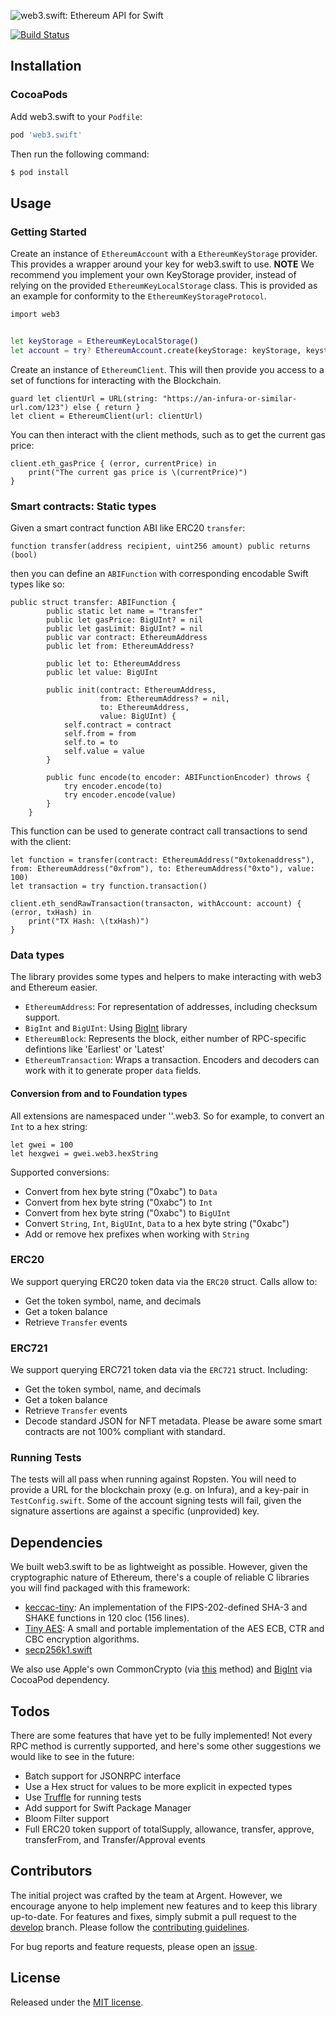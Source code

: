 ![web3.swift: Ethereum API for Swift](https://raw.github.com/argentlabs/web3.swift/master/web3swift.png)

[![Build Status](https://app.bitrise.io/app/c65202fce1ab4f66/status.svg?token=3G01KrQCcivwF5puzFd0PA&branch=develop)](https://app.bitrise.io/app/c65202fce1ab4f66)

## Installation

### CocoaPods

Add web3.swift to your `Podfile`:

```ruby
pod 'web3.swift'
```

Then run the following command:

```bash
$ pod install
```

## Usage

### Getting Started

Create an instance of `EthereumAccount`  with a `EthereumKeyStorage` provider. This provides a wrapper around your key for web3.swift to use. **NOTE** We recommend you implement your own KeyStorage provider, instead of relying on the provided `EthereumKeyLocalStorage` class. This is provided as an example for conformity to the `EthereumKeyStorageProtocol`.

```bash
import web3


let keyStorage = EthereumKeyLocalStorage()
let account = try? EthereumAccount.create(keyStorage: keyStorage, keystorePassword: "MY_PASSWORD")
```

Create an instance of `EthereumClient`. This will then provide you access to a set of functions for interacting with the Blockchain.

```
guard let clientUrl = URL(string: "https://an-infura-or-similar-url.com/123") else { return }
let client = EthereumClient(url: clientUrl)
```

You can then interact with the client methods, such as to get the current gas price:

```
client.eth_gasPrice { (error, currentPrice) in
    print("The current gas price is \(currentPrice)")
}
```

### Smart contracts: Static types

Given a smart contract function ABI like ERC20 `transfer`:
```
function transfer(address recipient, uint256 amount) public returns (bool)
```

then you can define an `ABIFunction` with corresponding encodable Swift types like so:
```
public struct transfer: ABIFunction {
        public static let name = "transfer"
        public let gasPrice: BigUInt? = nil
        public let gasLimit: BigUInt? = nil
        public var contract: EthereumAddress
        public let from: EthereumAddress?

        public let to: EthereumAddress
        public let value: BigUInt

        public init(contract: EthereumAddress,
                    from: EthereumAddress? = nil,
                    to: EthereumAddress,
                    value: BigUInt) {
            self.contract = contract
            self.from = from
            self.to = to
            self.value = value
        }

        public func encode(to encoder: ABIFunctionEncoder) throws {
            try encoder.encode(to)
            try encoder.encode(value)
        }
    }
```

This function can be used to generate contract call transactions to send with the client:
```
let function = transfer(contract: EthereumAddress("0xtokenaddress"), from: EthereumAddress("0xfrom"), to: EthereumAddress("0xto"), value: 100)
let transaction = try function.transaction()

client.eth_sendRawTransaction(transacton, withAccount: account) { (error, txHash) in
    print("TX Hash: \(txHash)")
}
```

### Data types

The library provides some types and helpers to make interacting with web3 and Ethereum easier.

- `EthereumAddress`: For representation of addresses, including checksum support.
- `BigInt` and `BigUInt`: Using [BigInt](https://github.com/attaswift/BigInt) library
- `EthereumBlock`: Represents the block, either number of RPC-specific defintions like 'Earliest' or 'Latest'
- `EthereumTransaction`: Wraps a transaction. Encoders and decoders can work with it to generate proper `data` fields.

#### Conversion from and to Foundation types

All extensions are namespaced under '<type>'.web3. So for example, to convert an `Int` to a hex string:

```
let gwei = 100
let hexgwei = gwei.web3.hexString
```

Supported conversions:
- Convert from hex byte string ("0xabc") to `Data`
- Convert from hex byte string ("0xabc") to `Int`
- Convert from hex byte string ("0xabc") to `BigUInt`
- Convert `String`, `Int`, `BigUInt`, `Data` to a hex byte string ("0xabc")
- Add or remove hex prefixes when working with `String`

### ERC20

We support querying ERC20 token data via the `ERC20` struct. Calls allow to:
- Get the token symbol, name, and decimals
- Get a token balance
- Retrieve `Transfer` events

### ERC721

We support querying ERC721 token data via the `ERC721` struct. Including:
- Get the token symbol, name, and decimals
- Get a token balance
- Retrieve `Transfer` events
- Decode standard JSON for NFT metadata. Please be aware some smart contracts are not 100% compliant with standard.

### Running Tests

The tests will all pass when running against Ropsten. You will need to provide a URL for the blockchain proxy (e.g. on Infura), and a key-pair in `TestConfig.swift`. Some of the account signing tests will fail, given the signature assertions are against a specific (unprovided) key.

## Dependencies

We built web3.swift to be as lightweight as possible. However, given the cryptographic nature of Ethereum, there's a couple of reliable C libraries you will find packaged with this framework:

- [keccac-tiny](https://github.com/coruus/keccak-tiny): An implementation of the FIPS-202-defined SHA-3 and SHAKE functions in 120 cloc (156 lines).
- [Tiny AES](https://github.com/kokke/tiny-AES-c):  A small and portable implementation of the AES ECB, CTR and CBC encryption algorithms.
- [secp256k1.swift](https://github.com/Boilertalk/secp256k1.swift)

We also use Apple's own CommonCrypto (via [this](https://github.com/sergejp/CommonCrypto) method) and [BigInt](https://github.com/attaswift/BigInt) via CocoaPod dependency.

## Todos

There are some features that have yet to be fully implemented! Not every RPC method is currently supported, and here's some other suggestions we would like to see in the future:


- Batch support for JSONRPC interface
- Use a Hex struct for values to be more explicit in expected types
- Use [Truffle](https://github.com/trufflesuite/ganache-cli) for running tests
- Add support for Swift Package Manager
- Bloom Filter support
- Full ERC20 token support of totalSupply, allowance, transfer, approve, transferFrom, and Transfer/Approval events

## Contributors

The initial project was crafted by the team at Argent. However, we encourage anyone to help implement new features and to keep this library up-to-date. For features and fixes, simply submit a pull request to the [develop](https://github.com/argentlabs/web3.swift/tree/develop) branch. Please follow the [contributing guidelines](https://github.com/argentlabs/web3.swift/blob/master/CONTRIBUTING.md).

For bug reports and feature requests, please open an [issue](https://github.com/argentlabs/web3.swift/issues).

## License

Released under the [MIT license](https://github.com/argentlabs/web3.swift/blob/master/LICENSE).
